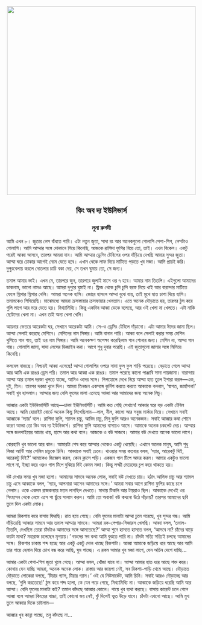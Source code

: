 <div align=center> <img align=center src='../images/prothomalo/কিং-অব-দ্য-ইউনিভার্স@লুনা-রুশদী' width=500px >

<h2 align=center>কিং অব দ্য ইউনিভার্স</h4><h3 align=center>লুনা রুশদী </h3></div>

আমি এখন ৮। জুতার লেস বাঁধতে পারি। এটা নতুন জুতা, সাদা রং আর অনেকগুলো গোলাপি পেপা-পিগ, লেসটাও গোলাপি। আমি আম্মার সঙ্গে দোকানে গিয়ে কিনেছি, আজকে রাশিদা ফুপির বিয়ে তো, তাই। এখন বিকেল। একটু পরেই আব্বা আসবে, তারপর আমরা যাব। আমি আম্মার ড্রেসিং টেবিলের ওপর দাঁড়িয়ে দেখছি আমার সুন্দর জুতা। আম্মা ঘরে ঢোকার আগেই নেমে যেতে হবে। এখান থেকে লাফ দিয়ে মাটিতে পড়তে খুব মজা। আমি প্রায়ই করি। দুপুরবেলায় করলে দোতলার চাচি বকা দেয়, সে তখন ঘুমায় তো, সে জন্য।

তমাল আমার ভাই। এখন মে, তারপরে জুন, তারপরে জুলাই মাসে ওর ৭ হবে। আমার নাম তিতলি। এইগুলো আমাদের ডাকনাম, ভালো নামও আছে। আমরা দুপুরে ঘুমাই না। ফ্রিজ থেকে চুপি চুপি বরফ নিয়ে খাই আর বারান্দার মাটিতে ফেলে স্লিপার স্লিপার খেলি। আমরা অনেক হাসি। জোরে হাসলে আম্মা বুঝে যায়, তাই মুখে হাত চাপা দিয়ে হাসি। তমালকেও শিখিয়েছি। মাঝেমধ্যে আমরা ক্রসফায়ার ক্রসফায়ার খেলতাম। এতে অনেক দৌড়াতে হয়, তারপর ঠুস করে গুলি লাগে আর মরে যেতে হয়। মিথ্যামিথ্যি। কিন্তু একদিন আব্বা ডেকে বলেছে, আর ওই খেলা না খেলতে। এটা নাকি ছোটদের খেলা না। এখন তাই অন্য খেলা খেলি।

আয়নার ভেতরে আরেকটা ঘর, সেখানে আরেকটা আমি। সে–ও ড্রেসিং টেবিলে দাঁড়ানো। এটা আমার ঈদের জামা ছিল। আম্মা সেলাই করেছে মেশিনে। মেশিনের নাম সিঙ্গার। আমি বানান পারি। আব্বা বলে সেলাই করার সময় মেশিন খুশিতে গান গায়, তাই ওর নাম সিঙ্গার। আমি অনেকক্ষণ অপেক্ষা করেছিলাম গান শোনার জন্য। মেশিন না, আম্মা গান গায়। গোলাপি জামা, সাদা লেসের ডিজাইন করা। আগে শুধু দুবার পরেছি। এই জুতাগুলো জামার সঙ্গে মিলিয়ে কিনেছি।

কলবেল বাজছে। নিশ্চয়ই আব্বা এসেছে! আম্মা গোলাপির ওপরে সাদা ফুল ফুল শাড়ি পরেছে। বেড়াতে গেলে আম্মা আর আমি এক রঙের ড্রেস পরি। তমাল আর আব্বা এক রঙের। তমাল পরেছে কালো পাঞ্জাবি সাদা পায়জামা। বারান্দায় আম্মা আর তমাল দরজা খুলতে যাচ্ছে, আমিও ওদের সঙ্গে। পিপহোলে দেখে নিয়ে আম্মা হাত তুলে ইশারা করল—এক, দুই, তিন। তারপর দরজা খুলে দিল। আমরা তিনজন একসঙ্গে কুর্নিশ করতে করতে আব্বাকে বললাম, ‘স্বাগত, জাহাঁপনা!’ সবাই খুব হাসলাম। আম্মার জন্য বেলি ফুলের মালা এনেছে আব্বা আর আমাদের জন্য অনেক লিচু।

আব্বার একটা ইউনিভার্সিটি আছে—ঢাকা ইউনিভার্সিটি। আমি কত গেছি সেখানে! আব্বার ঘরে বড় একটা টেবিল আছে। আমি হোয়াইট বোর্ডে অনেক কিছু লিখেছিলাম—লাল, নীল, কালো আর সবুজ মার্কার দিয়ে। সেখানে সবাই আব্বাকে ‘স্যার’ বলে। রাশিদা ফুপি, শ্যামল চাচু, আবিদ চাচু, মিনু ফুপি আরও অনেকজন। সবাই আব্বার কথা শোনে কারণ আব্বা তো কিং অব দ্য ইউনিভার্স। রাশিদা ফুপি আমাদের বাসায়ও আসে। আমাকে অনেক চকলেট দেয়। আম্মার সঙ্গে জলপাইয়ের আচার খায়, হাসে আর কথা বলে। আজকে ও বউ সাজবে। আমার বউ দেখতে অনেক ভালো লাগে।

বোরহানি খুব ভালো আর ঝাল। আমারটা শেষ করে আম্মার থেকেও একটু খেয়েছি। এখানে অনেক মানুষ, আমি শুধু লিজা আন্টি আর সেলিম চাচুকে চিনি। আব্বাকে সবাই চেনে। খাওয়ার সময় কতবার বলল, ‘স্যার, আরেকটু দিই, আরেকটু দিই?’ আমাকেও জিজ্ঞেস করল, কোন ক্লাসে পড়ি। একজন গাল টিপে আদর করল। আমার একটুও ভালো লাগে না, ইচ্ছা করে ওরও গাল টিপে বুঝিয়ে দিই কেমন মজা। কিন্তু লক্ষ্মী মেয়েদের চুপ করে থাকতে হয়।

বউ দেখার সময় খুব মজা হলো। আমাদের সামনে অনেক লোক, সবাই বউ দেখতে চায়। হঠাৎ আসিফ চাচু আর শ্যামল চাচু এসে আব্বাকে বলল, ‘স্যার, আপনারা আসেন আমাদের সঙ্গে।’ আমরা সবার আগে রাশিদা ফুপির কাছে চলে গেলাম। ওকে একদম রাজকন্যার মতন লাগছিল দেখতে। মাথায় টিকলি আর টায়রাও ছিল। আব্বাকে দেখেই ওর সিংহাসন থেকে নেমে এসে পা ছুঁয়ে সালাম করল। আমি তো অবাক! বউ কখনো উঠে দাঁড়ায়? তারপর আমাদের ছবি তুলে দিল একটা লোক।

আমরা রিকশায় করে বাসায় ফিরছি। রাত হয়ে গেছে। বেলি ফুলের মালাটা আম্মা চুলে পরেছে, খুব সুন্দর গন্ধ। আমি দাঁড়িয়েছি আব্বার সামনে আর তমাল আম্মার সামনে। আমরা রক-পেপার-সিজারস খেলছি। আব্বা বলল, ‘তমাল-তিতলি, দেখছিস তোরা চাঁদটাও আমাদের সঙ্গে আসতেছে?’ আম্মা শুনে হাসতে হাসতে বলল, ‘আসবে না? চাঁদের ঘাড়ে কয়টা মাথা? মহারাজ চলেছেন মৃগয়ায়।’ বড়দের সব কথা আমি বুঝতে পারি না। চাঁদটা সত্যি সত্যিই চলছে আমাদের সঙ্গে। রিকশার চাকায় শব্দ হচ্ছে আর একটু একটু দোল খাচ্ছে রিকশাটা। আব্বা আমাকে জড়িয়ে ধরে আছে আর আমি তার গায়ে হেলান দিয়ে চোখ বন্ধ করে আছি, ঘুম পাচ্ছে। এ রকম আমার খুব মজা লাগে, যেন অচিন দেশে যাচ্ছি...

আমার একটা পেপা-পিগ জুতা খুলে গেছে। আম্মা বলল, খোঁজা যাবে না। আম্মা আমার হাত ধরে আছে শক্ত করে। কোথায় যেন যাচ্ছি আমরা, অনেক অনেক লোক। রাস্তায় আর জায়গা নেই, সব রিকশা–গাড়ি থেমে আছে। দৌড়াতে দৌড়াতে লোকেরা বলছে, ‘টিয়ার গ্যাস, টিয়ার গ্যাস।’ ওই যে নিউমার্কেট, আমি চিনি। সবাই আরও দৌড়াচ্ছে আর বলছে, ‘গুলি করতেছে!’ ঠুস করে শব্দ হলো, কে যেন পড়ে গেছে, মিথ্যামিথ্যি না। আব্বাকে জড়িয়ে ধরেছি আমি আর আম্মা। বেলি ফুলের মালাটা কই? তমাল কাঁদছে আব্বার কোলে। পায়ে খুব ব্যথা করছে। বাসায় কারেন্ট চলে গেলে আব্বা বলে আমরা কিংয়ের বাচ্চা, তাই কোনো ভয় নেই, ফুঁ দিলেই ভূত উড়ে যাবে। চাঁদটা এখনো আছে। আমি মুখ তুলে আব্বার দিকে চাইলাম—

আব্বার খুব কান্না পাচ্ছে, তবু কাঁদছে না...

